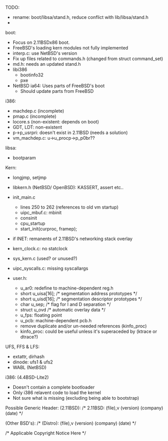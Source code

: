 TODO:
- rename: boot/libsa/stand.h, reduce conflict with lib/libsa/stand.h
- 
boot: 
- Focus on 2.11BSDx86 boot.
- FreeBSD's loading kern modules not fully implemented
- interp.c: use NetBSD's version
- Fix up files related to commands.h (changed from struct command_set)
- md.h: needs an updated stand.h 
- libi386
	- bootinfo32
	- pxe
- NetBSD ia64: Uses parts of FreeBSD's boot
	- Should update parts from FreeBSD

i386:
- machdep.c (incomplete)
- pmap.c (incomplete)
- locore.s (non-existent: depends on boot)
- GDT, LDT: non-existent
- p->p_usrpri: doesn't exist in 2.11BSD (needs a solution)
- vm_machdep.c: u->u_procp->p_p0br??

libsa:
- bootparam

Kern:
- longjmp, setjmp
- libkern.h (NetBSD/ OpenBSD): KASSERT, assert etc..
- init_main.c
	- lines 250 to 262 (references to old vm startup)
	- uipc_mbuf.c: mbinit
	- consinit
	- cpu_startup
	- start_init(curproc, framep);
- if INET: remanents of 2.11BSD's networking stack overlay
- kern_clock.c: no statclock
- sys_kern.c (used? or unused?)
- uipc_syscalls.c: missing syscallargs

- user.h: 
	- u_ar0: redefine to machine-dependent reg.h
	- short	u_uisa[16];					/* segmentation address prototypes */
	- short	u_uisd[16];					/* segmentation descriptor prototypes */
	- char	u_sep;						/* flag for I and D separation */
	- struct u_ovd						/* automatic overlay data */
	- u_fps: floating point 
	- u_pcb: machine-dependent pcb.h
	- remove duplicate and/or un-needed references (kinfo_proc)
	- kinfo_proc: could be useful unless it's superaceded by (ktrace or dtrace?) 
	
UFS, FFS & LFS:
- extattr, dirhash
- dinode: ufs1 & ufs2
- WABL (NetBSD)

i386: (4.4BSD-Lite2)
- Doesn't contain a complete bootloader
- Only i386 relavent code to load the kernel
- Not sure what is missing (excluding being able to bootstrap)  

Possible Generic Header: 
(2.11BSD):
/* 2.11BSD: (file),v (version) (company) (date) */

(Other BSD's):
/* (Distro): (file),v (version) (company) (date) */

/* Applicable Copyright Notice Here */
